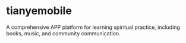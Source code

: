 # tianyemobile

A comprehensive APP platform for learning spiritual practice, including books, music, and community communication.
